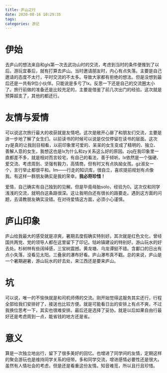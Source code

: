 ```yaml
---
title: 庐山之行
date: 2020-08-16 10:29:35
tags:
categories: 游记
---
```


# 伊始

去庐山的想法来自和gls第一次去武功山时的交流，考虑到当时的条件便推到了以后。游玩宜春后，就有打算去庐山。当时邀请朋友时，内心有点失落。主要是自己邀请的态度不太行，平时交流的不太多。导致大家都有拒绝的想法。但是没想到最后还是一共有9位小伙伴。只能说是多亏了lx。反思一下还是自己的交流圈太小了。旅行前做的准备还是比较充足的，主要是借鉴了前几次出门的经验。这次就是预算超支了，其他的都还行。

# 友情与爱情

可以说这次旅行最大的收获就是友情吧。这次是敞开心扉了和朋友们交流，主要是进一步地了解了女生们。以前读书的时候可以说是仅仅停留在读书的层面。这次zy是真的让我刮目相看，以前印象里可爱的、呆呆的女生变成了精明的、独立、善解人意的女生，我想这也是lx为什么和zy关系这么好的原因。zjq在我印象里一直都差不多，就是相对而言较宅，有自己的看法，善于倾听。lx依然是一个强硬、爱交流、考虑周到、坚强有毅力，高情商，但有时又有点执拗女孩。gz淑女一个，言行举止都很平和。lm——行走的知识库，很自立，喜欢提前规划有点像我。有这样一群朋友确实是我的荣幸。**我必将珍惜！**

爱情，自己确实有自己独到的见解。但是毕竟母胎solo，经验为0。这次仅和同学浅浅的交流，就明白这条路很深。这让我明白还有很长的路要走。遇到这方面的问题，去请教朋友确实没错。在对待爱情这方面，必须小心谨慎。

# 庐山印象

庐山给我最大的感受就是凉爽，暑期去度假确实特别好。其次就是红色文化，曾经国共两党、党的领导人都在这里留下了印记。牯岭镇建设的特别好。游山玩水的好去处。杉树林有些阔绰感，三宝树震撼。黄龙塘、乌龙谭挺不错。含鄱口的日出有点小失落，没看见太阳。三叠泉的瀑布好看。庐山瀑布真不戳。总的来说，庐山是一个暑期避暑，游山玩水的好去处，来江西还是要来庐山。

# 坑

可以说，唯一的不愉快就是和司机师傅的交流。刚开始觉得这服务其实还行，行程全部给我们安排好了，接送也比较方便。就是可能看日出的安排上有点不爽，不过我换位思考一下，其实也很难安排。最后还是选择了妥协。就是以后如果自由行最好还是考虑周到一点，能省钱的地方还是省。

# 意义

算是一次独立地出行，留下了很多美好的回忆。也增进了同学间的友情，定期这样的聚会游玩也是维持同学关系的纽带。多和同学交流，增进感情必要性还是很大。虽然有人情社会的考虑，但是还是看重这份友情。知音难觅，所以且行且珍惜。